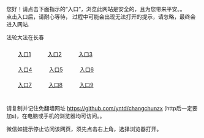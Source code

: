 您好！请点击下面指示的“入口”，浏览此网站是安全的，且为您带来平安。。 <br/>
点击入口后，请耐心等待， 过程中可能会出现无法打开的提示，请忽略，最终会进入网站. </br>

法轮大法在长春<br/>
<div style="padding:10px"><a style="margin:20px" target="_blank" href="https://d7h2vtslz3evy.cloudfront.net/2Qpsp?gqpyoygk" id="ccLink1" rel="nofollow">入口1</a> <a target="_blank" style="margin:20px" href="https://d17s3oqeqjtn8y.cloudfront.net/2Qpsp?elbrpjny" id="ccLink2" rel="nofollow">入口2</a> <a style="margin:20px" target="_blank" href="https://d2wwxxkhmgn7l8.cloudfront.net/2Qpsp?ubhersn" id="ccLink3" rel="nofollow">入口3</a></div>

<div style="padding:10px" ><a style="margin:20px" target="_blank" href="https://d7h2vtslz3evy.cloudfront.net/2Qpsp?gqpyoygk" id="ccLink4" rel="nofollow">入口4</a> <a style="margin:20px" href="https://d17s3oqeqjtn8y.cloudfront.net/2Qpsp?elbrpjny" target="_blank" id="ccLink5" rel="nofollow">入口5</a> <a style="margin:20px" href="https://d2wwxxkhmgn7l8.cloudfront.net/2Qpsp?ubhersn" target="_blank" id="ccLink6" rel="nofollow">入口6</a></div>

<div style="padding:10px"><a style="margin:20px" target="_blank" href="https://d7h2vtslz3evy.cloudfront.net/2Qpsp?gqpyoygk" id="ccLink7" rel="nofollow">入口7</a> <a style="margin:20px" href="https://d17s3oqeqjtn8y.cloudfront.net/2Qpsp?elbrpjny" target="_blank" id="ccLink8" rel="nofollow">入口8</a> <a style="margin:20px" target="_blank" href="https://d2wwxxkhmgn7l8.cloudfront.net/2Qpsp?ubhersn" id="ccLink9" rel="nofollow">入口9</a></div>

<br/>



请复制并记住免翻墙网址 https://github.com/yntd/changchunzx (http后一定要加s)，在电脑或手机的浏览器均可访问。。<br/>

微信如提示停止访问该网页，须先点击右上角，选择浏览器打开。
